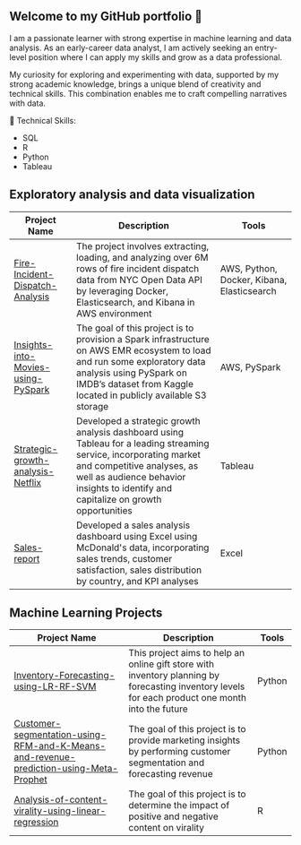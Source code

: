 ## Welcome to my GitHub portfolio 👋

<!--
**mariia-8/mariia-8** is a ✨ _special_ ✨ repository because its `README.md` (this file) appears on your GitHub profile.

Here are some ideas to get you started:

- 🔭 I’m currently working on ...
- 🌱 I’m currently learning ...
- 👯 I’m looking to collaborate on ...
- 🤔 I’m looking for help with ...
- 💬 Ask me about ...
- 📫 How to reach me: ...
- 😄 Pronouns: ...
- ⚡ Fun fact: ...
-->
I am a passionate learner with strong expertise in machine learning and data analysis. As an early-career data analyst, I am actively seeking an entry-level position where I can apply my skills and grow as a data professional.

My curiosity for exploring and experimenting with data, supported by my strong academic knowledge, brings a unique blend of creativity and technical skills. This combination enables me to craft compelling narratives with data.

🌱 Technical Skills:
- SQL
- R
- Python
- Tableau

## Exploratory analysis and data visualization

| Project Name | Description | Tools |
|--------------|-------------|-------|
| [Fire-Incident-Dispatch-Analysis](https://github.com/mariia-8/Fire-Incident-Dispatch-Analysis) | The project involves extracting, loading, and analyzing over 6M rows of fire incident dispatch data from NYC Open Data API by leveraging Docker, Elasticsearch, and Kibana in AWS environment | AWS, Python, Docker, Kibana, Elasticsearch |
| [Insights-into-Movies-using-PySpark](https://github.com/mariia-8/Insights-into-Movies-using-PySpark) | The goal of this project is to provision a Spark infrastructure on AWS EMR ecosystem to load and run some exploratory data analysis using PySpark on IMDB’s dataset from Kaggle located in publicly available S3 storage | AWS, PySpark |
| [Strategic-growth-analysis-Netflix](https://public.tableau.com/app/profile/mariiamohyla/viz/UnveilingtheValueofNetflixWhyisNetflixSuccessful/UnveilingthevalueofNetflixwhatmakesNetflixstandout) | Developed a strategic growth analysis dashboard using Tableau for a leading streaming service, incorporating market and competitive analyses, as well as audience behavior insights to identify and capitalize on growth opportunities | Tableau |
| [Sales-report](https://github.com/mariia-8/Sales_Report_Mcdonalds) | Developed a sales analysis dashboard using Excel using McDonald's data, incorporating sales trends, customer satisfaction, sales distribution by country, and KPI analyses | Excel |

## Machine Learning Projects

| Project Name | Description | Tools |
|--------------|-------------|-------|
| [Inventory-Forecasting-using-LR-RF-SVM](https://github.com/mariia-8/Inventory-Forecasting-LR-RF-SVM) | This project aims to help an online gift store with inventory planning by forecasting inventory levels for each product one month into the future | Python |
| [Customer-segmentation-using-RFM-and-K-Means-and-revenue-prediction-using-Meta-Prophet](https://github.com/mariia-8/Customer-segmentation-using-RFM-and-K-Means-and-revenue-prediction-using-Meta-Prophet) | The goal of this project is to provide marketing insights by performing customer segmentation and forecasting revenue | Python |
| [Analysis-of-content-virality-using-linear-regression](https://github.com/mariia-8/Analysis-of-content-virality-using-ml) | The goal of this project is to determine the impact of positive and negative content on virality | R |



